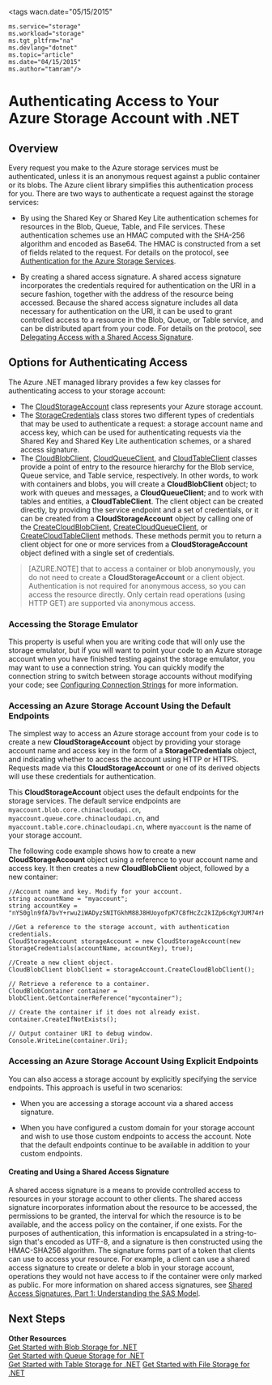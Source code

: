 <properties 
    pageTitle="Authenticating Access to Your Azure Storage Account with .NET | Windows Azure" 
    description="Authenticate access to your Azure Storage account using the .NET client library." 
    services="storage" 
    documentationCenter=".net" 
    authors="tamram" 
    manager="adinah" 
    editor=""/>

<tags 
wacn.date="05/15/2015"

    ms.service="storage" 
    ms.workload="storage" 
    ms.tgt_pltfrm="na" 
    ms.devlang="dotnet" 
    ms.topic="article" 
    ms.date="04/15/2015" 
    ms.author="tamram"/>

# Authenticating Access to Your Azure Storage Account with .NET

## Overview

Every request you make to the Azure storage services must be authenticated, unless it is an anonymous request against a public container or its blobs. The Azure client library simplifies this authentication process for you. There are two ways to authenticate a request against the storage services:

- By using the Shared Key or Shared Key Lite authentication schemes for resources in the Blob, Queue, Table, and File services. These authentication schemes use an HMAC computed with the SHA-256 algorithm and encoded as Base64. The HMAC is constructed from a set of fields related to the request. For details on the protocol, see [Authentication for the Azure Storage Services](https://msdn.microsoft.com/zh-CN/library/azure/dd179428.aspx).

- By creating a shared access signature. A shared access signature incorporates the credentials required for authentication on the URI in a secure fashion, together with the address of the resource being accessed. Because the shared access signature includes all data necessary for authentication on the URI, it can be used to grant controlled access to a resource in the Blob, Queue, or Table service, and can be distributed apart from your code. For details on the protocol, see [Delegating Access with a Shared Access Signature](https://msdn.microsoft.com/zh-CN/library/azure/ee395415.aspx).

## Options for Authenticating Access

The Azure .NET managed library provides a few key classes for authenticating access to your storage account:

- The [CloudStorageAccount](https://msdn.microsoft.com/zh-CN/library/azure/microsoft.windowsazure.storage.cloudstorageaccount.aspx) class represents your Azure storage account.
- The [StorageCredentials](https://msdn.microsoft.com/zh-CN/library/azure/microsoft.windowsazure.storage.auth.storagecredentials.aspx) class stores two different types of credentials that may be used to authenticate a request: a storage account name and access key, which can be used for authenticating requests via the Shared Key and Shared Key Lite authentication schemes, or a shared access signature. 
- The [CloudBlobClient](https://msdn.microsoft.com/zh-CN/library/azure/microsoft.windowsazure.storage.blob.cloudblobclient.aspx), [CloudQueueClient](https://msdn.microsoft.com/zh-CN/library/azure/microsoft.windowsazure.storage.queue.cloudqueueclient.aspx), and [CloudTableClient](https://msdn.microsoft.com/zh-CN/library/azure/microsoft.windowsazure.storage.table.cloudtableclient.aspx) classes provide a point of entry to the resource hierarchy for the Blob service, Queue service, and Table service, respectively. In other words, to work with containers and blobs, you will create a **CloudBlobClient** object; to work with queues and messages, a **CloudQueueClient**; and to work with tables and entities, a **CloudTableClient**. The client object can be created directly, by providing the service endpoint and a set of credentials, or it can be created from a **CloudStorageAccount** object by calling one of the [CreateCloudBlobClient](https://msdn.microsoft.com/zh-CN/library/azure/microsoft.windowsazure.storage.cloudstorageaccount.createcloudblobclient.aspx), [CreateCloudQueueClient](https://msdn.microsoft.com/zh-CN/library/azure/microsoft.windowsazure.storage.cloudstorageaccount.createcloudqueueclient.aspx), or [CreateCloudTableClient](https://msdn.microsoft.com/zh-CN/library/azure/microsoft.windowsazure.storage.cloudstorageaccount.createcloudtableclient.aspx) methods. These methods permit you to return a client object for one or more services from a **CloudStorageAccount** object defined with a single set of credentials.
> [AZURE.NOTE] that to access a container or blob anonymously, you do not need to create a **CloudStorageAccount** or a client object. Authentication is not required for anonymous access, so you can access the resource directly. Only certain read operations (using HTTP GET) are supported via anonymous access.

### Accessing the Storage Emulator

This property is useful when you are writing code that will only use the storage emulator, but if you will want to point your code to an Azure storage account when you have finished testing against the storage emulator, you may want to use a connection string. You can quickly modify the connection string to switch between storage accounts without modifying your code; see [Configuring Connection Strings](https://msdn.microsoft.com/zh-CN/library/azure/ee758697.aspx) for more information.

### Accessing an Azure Storage Account Using the Default Endpoints

The simplest way to access an Azure storage account from your code is to create a new **CloudStorageAccount** object by providing your storage account name and access key in the form of a **StorageCredentials** object, and indicating whether to access the account using HTTP or HTTPS. Requests made via this **CloudStorageAccount** or one of its derived objects will use these credentials for authentication.

This **CloudStorageAccount** object uses the default endpoints for the storage services. The default service endpoints are `myaccount.blob.core.chinacloudapi.cn`, `myaccount.queue.core.chinacloudapi.cn`, and `myaccount.table.core.chinacloudapi.cn`, where `myaccount` is the name of your storage account.

The following code example shows how to create a new **CloudStorageAccount** object using a reference to your account name and access key. It then creates a new **CloudBlobClient** object, followed by a new container:

	//Account name and key. Modify for your account.
	string accountName = "myaccount";
	string accountKey = "nYS0gln9fA7bvY+rwu2iWADyzSNITGkhM88J8HUoyofpK7C8fHcZc2kIZp6cKgYJUM74rHI82L50Iau4+9hPjQ==";
	
	//Get a reference to the storage account, with authentication credentials.
	CloudStorageAccount storageAccount = new CloudStorageAccount(new StorageCredentials(accountName, accountKey), true);
	
	//Create a new client object.
	CloudBlobClient blobClient = storageAccount.CreateCloudBlobClient();
	
	// Retrieve a reference to a container. 
	CloudBlobContainer container = blobClient.GetContainerReference("mycontainer");
	
	// Create the container if it does not already exist.
	container.CreateIfNotExists();
	
	// Output container URI to debug window.
	Console.WriteLine(container.Uri);  
### Accessing an Azure Storage Account Using Explicit Endpoints

You can also access a storage account by explicitly specifying the service endpoints. This approach is useful in two scenarios:

- When you are accessing a storage account via a shared access signature.

- When you have configured a custom domain for your storage account and wish to use those custom endpoints to access the account. Note that the default endpoints continue to be available in addition to your custom endpoints.

#### Creating and Using a Shared Access Signature

A shared access signature is a means to provide controlled access to resources in your storage account to other clients. The shared access signature incorporates information about the resource to be accessed, the permissions to be granted, the interval for which the resource is to be available, and the access policy on the container, if one exists. For the purposes of authentication, this information is encapsulated in a string-to-sign that's encoded as UTF-8, and a signature is then constructed using the HMAC-SHA256 algorithm. The signature forms part of a token that clients can use to access your resource. For example, a client can use a shared access signature to create or delete a blob in your storage account, operations they would not have access to if the container were only marked as public. For more information on shared access signatures, see [Shared Access Signatures, Part 1: Understanding the SAS Model](/documentation/articles/storage-dotnet-shared-access-signature-part-1).

## Next Steps

**Other Resources**  
[Get Started with Blob Storage for .NET](/documentation/articles/storage-dotnet-how-to-use-blobs)   
[Get Started with Queue Storage for .NET](/documentation/articles/storage-dotnet-how-to-use-queues)   
[Get Started with Table Storage for .NET](/documentation/articles/storage-dotnet-how-to-use-tables)
[Get Started with File Storage for .NET](/documentation/articles/storage-dotnet-how-to-use-files)
